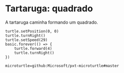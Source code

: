 # Tartaruga: quadrado

A tartaruga caminha formando um quadrado.

```blocks
turtle.setPosition(0, 0)
turtle.turnRight()
turtle.setSpeed(29)
basic.forever(() => {
    turtle.forward(4)
    turtle.turnRight()
})
```

```package
microturtle=github:Microsoft/pxt-microturtle#master
```